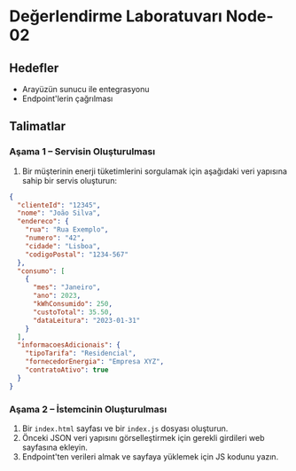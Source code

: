 # Değerlendirme Laboratuvarı Node-02

## Hedefler
- Arayüzün sunucu ile entegrasyonu
- Endpoint'lerin çağrılması

## Talimatlar

### Aşama 1 – Servisin Oluşturulması

1.  Bir müşterinin enerji tüketimlerini sorgulamak için aşağıdaki veri yapısına sahip bir servis oluşturun:

```json
{
  "clienteId": "12345",
  "nome": "João Silva",
  "endereco": {
    "rua": "Rua Exemplo",
    "numero": "42",
    "cidade": "Lisboa",
    "codigoPostal": "1234-567"
  },
  "consumo": [
    {
      "mes": "Janeiro",
      "ano": 2023,
      "kWhConsumido": 250,
      "custoTotal": 35.50,
      "dataLeitura": "2023-01-31"
    }
  ],
  "informacoesAdicionais": {
    "tipoTarifa": "Residencial",
    "fornecedorEnergia": "Empresa XYZ",
    "contratoAtivo": true
  }
}
```

### Aşama 2 – İstemcinin Oluşturulması

1.  Bir `index.html` sayfası ve bir `index.js` dosyası oluşturun.
2.  Önceki JSON veri yapısını görselleştirmek için gerekli girdileri web sayfasına ekleyin.
3.  Endpoint'ten verileri almak ve sayfaya yüklemek için JS kodunu yazın. 